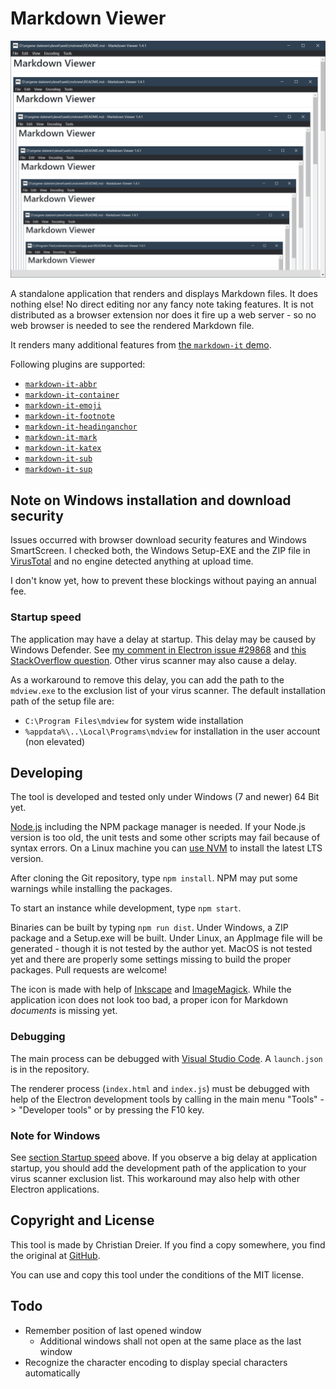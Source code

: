 # Markdown Viewer

![Screenshot](doc/screenshot.png)

A standalone application that renders and displays Markdown files. It does nothing else! No direct editing nor any fancy note taking features. It is not distributed as a browser extension nor does it fire up a web server - so no web browser is needed to see the rendered Markdown file.

It renders many additional features from [the `markdown-it` demo](https://markdown-it.github.io/). 

Following plugins are supported:

- [`markdown-it-abbr`](https://github.com/markdown-it/markdown-it-abbr)
- [`markdown-it-container`](https://github.com/markdown-it/markdown-it-container)
- [`markdown-it-emoji`](https://github.com/markdown-it/markdown-it-emoji)
- [`markdown-it-footnote`](https://github.com/markdown-it/markdown-it-footnote)
- [`markdown-it-headinganchor`](https://github.com/adam-p/markdown-it-headinganchor)
- [`markdown-it-mark`](https://github.com/markdown-it/markdown-it-mark)
- [`markdown-it-katex`](https://github.com/waylonflinn/markdown-it-katex)
- [`markdown-it-sub`](https://github.com/markdown-it/markdown-it-sub)
- [`markdown-it-sup`](https://github.com/markdown-it/markdown-it-sup)

## Note on Windows installation and download security

Issues occurred with browser download security features and Windows SmartScreen. I checked both, the Windows Setup-EXE and the ZIP file in [VirusTotal](https://www.virustotal.com) and no engine detected anything at upload time.

I don't know yet, how to prevent these blockings without paying an annual fee.

### Startup speed

The application may have a delay at startup. This delay may be caused by Windows Defender. See [my comment in Electron issue #29868](https://github.com/electron/electron/issues/29868#issuecomment-869049066) and [this StackOverflow question](https://stackoverflow.com/questions/67982430/windows-defender-slowing-down-electron-startup). Other virus scanner may also cause a delay.

As a workaround to remove this delay, you can add the path to the `mdview.exe` to the exclusion list of your virus scanner. The default installation path of the setup file are:

- `C:\Program Files\mdview` for system wide installation
- `%appdata%\..\Local\Programs\mdview` for installation in the user account (non elevated)

## Developing

The tool is developed and tested only under Windows (7 and newer) 64 Bit yet.

[Node.js](https://nodejs.org/en/) including the NPM package manager is needed. If your Node.js version is too old, the unit tests and some other scripts may fail because of syntax errors. On a Linux machine you can [use NVM](https://www.freecodecamp.org/news/how-to-install-node-js-on-ubuntu-and-update-npm-to-the-latest-version/) to install the latest LTS version.

After cloning the Git repository, type `npm install`. NPM may put some warnings while installing the packages.

To start an instance while development, type `npm start`.

Binaries can be built by typing `npm run dist`. Under Windows, a ZIP package and a Setup.exe will be built. Under Linux, an AppImage file will be generated - though it is not tested by the author yet. MacOS is not tested yet and there are properly some settings missing to build the proper packages. Pull requests are welcome!

The icon is made with help of [Inkscape](https://inkscape.org/en/) and [ImageMagick](https://www.imagemagick.org). While the application icon does not look too bad, a proper icon for Markdown *documents* is missing yet.

### Debugging

The main process can be debugged with [Visual Studio Code](https://code.visualstudio.com/). A `launch.json` is in the repository.

The renderer process (`index.html` and `index.js`) must be debugged with help of the Electron development tools by calling in the main menu "Tools" -> "Developer tools" or by pressing the F10 key.

### Note for Windows

See [section Startup speed](#startup-speed) above. If you observe a big delay at application startup, you should add the  development path of the application to your virus scanner exclusion list. This workaround may also help with other Electron applications.

## Copyright and License

This tool is made by Christian Dreier. If you find a copy somewhere, you find the original at [GitHub](https://github.com/c3er/mdview).

You can use and copy this tool under the conditions of the MIT license.

## Todo

- Remember position of last opened window
    - Additional windows shall not open at the same place as the last window
- Recognize the character encoding to display special characters automatically
